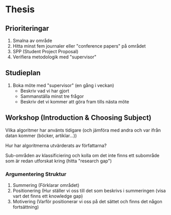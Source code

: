 # Thesis

## Prioriteringar

1. Smalna av område
2. Hitta minst fem journaler eller "conference papers" på området
3. SPP (Student Project Proposal)
4. Verifiera metodologik med "supervisor"

## Studieplan

1. Boka möte med "supervisor" (en gång i veckan)
    - Beskriv vad vi har gjort
    - Sammanställa minst tre frågor
    - Beskriv det vi kommer att göra fram tills nästa möte

## Workshop (Introduction & Choosing Subject)

Vilka algoritmer har använts tidigare
(och jämföra med andra och var ifrån datan kommer (böcker, artiklar...))

Hur har algoritmerna utvärderats av författarna?

Sub-områden av klassificiering och kolla om det inte finns ett subområde 
som är redan utforskat kring (hitta "research gap")

### Argumentering Struktur

1. Summering (Förklarar området)
2. Positionering (Hur ställer vi oss till det som beskrivs i summeringen (visa vart det finns ett knowledge gap)
3. Motivering (Varför positionerar vi oss på det sättet och finns det någon fortsättning)

